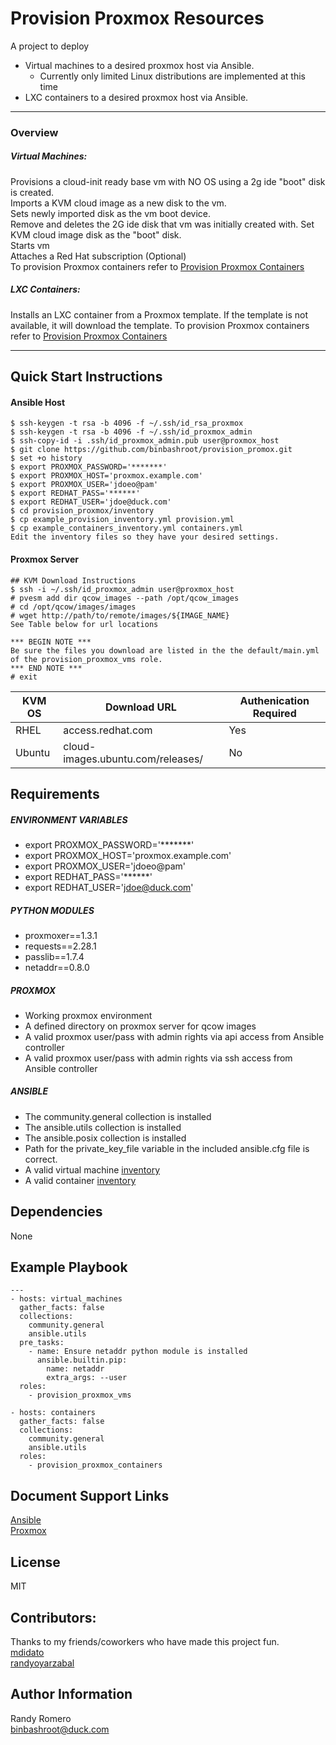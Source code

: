 Provision Proxmox Resources
=========

A project to deploy 
  - Virtual machines to a desired proxmox host via Ansible.  
      - Currently only limited Linux distributions are implemented at this time
  - LXC containers to a desired proxmox host via Ansible.  

----
### **Overview**
##### **Virtual Machines:**
Provisions a cloud-init ready base vm with NO OS using a 2g ide "boot" disk is created.  
Imports a KVM cloud image as a new disk to the vm.  
Sets newly imported disk as the vm boot device.  
Remove and deletes the 2G ide disk that vm was initially created with.
Set KVM cloud image disk as the "boot" disk.  
Starts vm  
Attaches a Red Hat subscription (Optional)    
To provision Proxmox containers refer to [Provision Proxmox Containers](roles/provision_proxmox_vms/README.md)

##### **LXC Containers:**
Installs an LXC container from a Proxmox template. If the template is not available, it will download the template.
To provision Proxmox containers refer to [Provision Proxmox Containers](roles/provision_proxmox_containers/README.md)

---
Quick Start Instructions 
----------------
#### **Ansible Host**
```
$ ssh-keygen -t rsa -b 4096 -f ~/.ssh/id_rsa_proxmox
$ ssh-keygen -t rsa -b 4096 -f ~/.ssh/id_proxmox_admin
$ ssh-copy-id -i .ssh/id_proxmox_admin.pub user@proxmox_host 
$ git clone https://github.com/binbashroot/provision_promox.git
$ set +o history
$ export PROXMOX_PASSWORD='*******'
$ export PROXMOX_HOST='proxmox.example.com'
$ export PROXMOX_USER='jdoeo@pam'
$ export REDHAT_PASS='******'
$ export REDHAT_USER='jdoe@duck.com'
$ cd provision_proxmox/inventory
$ cp example_provision_inventory.yml provision.yml
$ cp example_containers_inventory.yml containers.yml
Edit the inventory files so they have your desired settings.  

```
#### **Proxmox Server**
```
## KVM Download Instructions
$ ssh -i ~/.ssh/id_proxmox_admin user@proxmox_host
# pvesm add dir qcow_images --path /opt/qcow_images
# cd /opt/qcow/images/images
# wget http://path/to/remote/images/${IMAGE_NAME}
See Table below for url locations

*** BEGIN NOTE ***
Be sure the files you download are listed in the the default/main.yml of the provision_proxmox_vms role.
*** END NOTE ***
# exit

```
| KVM OS | Download URL | Authenication Required|
---|---|--- 
| RHEL| access.redhat.com | Yes |
| Ubuntu| cloud-images.ubuntu.com/releases/| No |


Requirements
----
##### **ENVIRONMENT VARIABLES**
- export PROXMOX_PASSWORD='*******'
- export PROXMOX_HOST='proxmox.example.com'
- export PROXMOX_USER='jdoeo@pam'
- export REDHAT_PASS='******'
- export REDHAT_USER='jdoe@duck.com'  
##### **PYTHON MODULES**
- proxmoxer==1.3.1
- requests==2.28.1
- passlib==1.7.4
- netaddr==0.8.0
##### **PROXMOX** 
- Working proxmox environment
- A defined directory on proxmox server for qcow images 
- A valid proxmox user/pass with admin rights via api access from Ansible controller
- A valid proxmox user/pass with admin rights via ssh access from Ansible controller

##### **ANSIBLE**
- The community.general collection is installed
- The ansible.utils collection is installed
- The ansible.posix collection is installed
- Path for the private_key_file variable in the included ansible.cfg file is correct. 
- A valid virtual machine [inventory](inventory/example_provision_inventory.yml)
- A valid container [inventory](inventory/example_containers_inventory.yml)

Dependencies
------------

None

Example Playbook 
----------------
```
---
- hosts: virtual_machines
  gather_facts: false
  collections:
    community.general
    ansible.utils
  pre_tasks:
    - name: Ensure netaddr python module is installed
      ansible.builtin.pip:
        name: netaddr
        extra_args: --user 
  roles:
    - provision_proxmox_vms

- hosts: containers
  gather_facts: false
  collections:
    community.general
    ansible.utils
  roles:
    - provision_proxmox_containers
```

Document Support Links  
---------  
[Ansible](https://docs.ansible.com/)  
[Proxmox](https://pve.proxmox.com/pve-docs/)

License
-------

MIT

Contributors:
---------
Thanks to my friends/coworkers who have made this project fun.  
[mdidato](https://github.com/mdidato)  
[randyoyarzabal](https://github.com/randyoyarzabal)   

Author Information
------------------

Randy Romero  
binbashroot@duck.com

